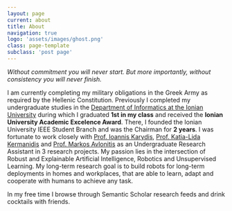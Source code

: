 ```yaml
---
layout: page
current: about
title: About
navigation: true
logo: 'assets/images/ghost.png'
class: page-template
subclass: 'post page'
---
```


<!-- Spiros is a curious, diligent and driven person, suffering from entrepreneurship tendencies, who wants to apply Computational Science to the very small nano scale as well as the very big planetary scale. He is fascinated by the intersection of Artificial Intelligence, Biomedicine and Engineering. Spiros' goal is to disrupt industries using sophisticated, intelligent information processing systems. He believes that the aftermath of the ethical Artificial Intelligence revolution will improve the global living standard and result in a more egalitarian society.  -->

*Without commitment you will never start. But more importantly, without consistency you will never finish.*
  
I am currently completing my military obligations in the Greek Army as required by the Hellenic Constitution. Previously I completed my undergraduate studies in the [Department of Informatics at the Ionian University](http://di.ionio.gr/) during which I graduated **1st in my class** and received the **Ionian University Academic Excelence Award**. There, I founded the Ionian University IEEE Student Branch and was the Chairman for **2 years**. I was fortunate to work closely with [Prof. Ioannis Karydis](https://di.ionio.gr/en/department/staff/331-karydis/), [Prof. Katia-Lida Kermanidis](https://di.ionio.gr/en/department/staff/92-kermanidis/) and [Prof. Markos Avlonitis](https://di.ionio.gr/en/department/staff/89-avlonitis/) as an Undergraduate Research Assistant in 3 research projects. My passion lies in the intersection of Robust and Explainable Artificial Intelligence, Robotics and Unsupervised Learning. My long-term research goal is to build robots for long-term deployments in homes and workplaces, that are able to learn, adapt and cooperate with humans to achieve any task.

In my free time I browse through Semantic Scholar research feeds and drink cocktails with friends.
